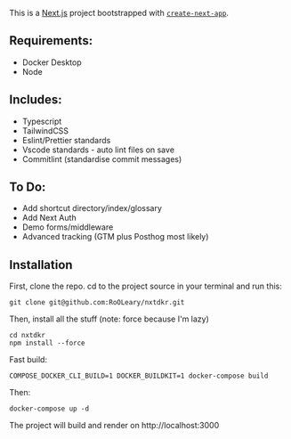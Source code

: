 This is a [Next.js](https://nextjs.org/) project bootstrapped with [`create-next-app`](https://github.com/vercel/next.js/tree/canary/packages/create-next-app).


## Requirements:

- Docker Desktop
- Node

## Includes: 

- Typescript
- TailwindCSS
- Eslint/Prettier standards
- Vscode standards - auto lint files on save
- Commitlint (standardise commit messages)

## To Do: 

- Add shortcut directory/index/glossary
- Add Next Auth
- Demo forms/middleware
- Advanced tracking (GTM plus Posthog most likely)


## Installation

First, clone the repo. cd to the project source in your terminal and run this:

```
git clone git@github.com:RoOLeary/nxtdkr.git
```

Then, install all the stuff
(note: force because I'm lazy)

```
cd nxtdkr
npm install --force
```

Fast build: 
```
COMPOSE_DOCKER_CLI_BUILD=1 DOCKER_BUILDKIT=1 docker-compose build
```

Then:
```
docker-compose up -d
```

The project will build and render on http://localhost:3000